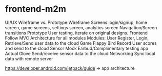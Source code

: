 # frontend-m2m

UI/UX
Wireframe vs. Prototype 
Wireframe
Screens 
login/signup, home screen, game screens, settings screen, analytics screen 
Navigation/Screen transitions 
Prototype 
User testing, iterate on original designs. 
Frontend
Follow MVC Architecture for all modules
Modules:
User
Register, Login, Retrieve/Send user data to the cloud
Game
Flappy Bird 
Record User scores and send to the cloud
Sensor 
Mock
Earbud/Complimentary testing app
Actual Glove
Send/receive sensor data to the cloud
Networking
Sync local data with remote server
 
https://developer.android.com/jetpack/guide -> app architecture

